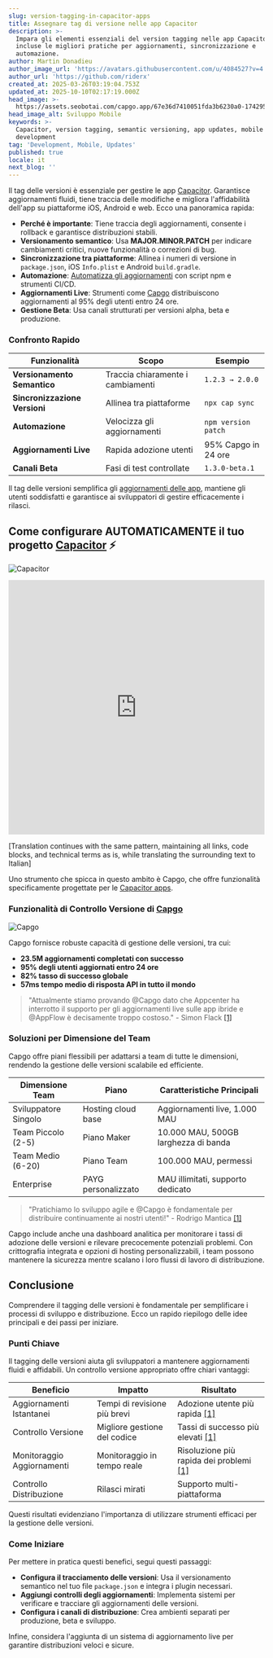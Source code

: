 ```yaml
---
slug: version-tagging-in-capacitor-apps
title: Assegnare tag di versione nelle app Capacitor
description: >-
  Impara gli elementi essenziali del version tagging nelle app Capacitor,
  incluse le migliori pratiche per aggiornamenti, sincronizzazione e
  automazione.
author: Martin Donadieu
author_image_url: 'https://avatars.githubusercontent.com/u/4084527?v=4'
author_url: 'https://github.com/riderx'
created_at: 2025-03-26T03:19:04.753Z
updated_at: 2025-10-10T02:17:19.000Z
head_image: >-
  https://assets.seobotai.com/capgo.app/67e36d7410051fda3b6230a0-1742959155569.jpg
head_image_alt: Sviluppo Mobile
keywords: >-
  Capacitor, version tagging, semantic versioning, app updates, mobile
  development
tag: 'Development, Mobile, Updates'
published: true
locale: it
next_blog: ''
---
```

Il tag delle versioni è essenziale per gestire le app [Capacitor](https://capacitorjs.com/). Garantisce aggiornamenti fluidi, tiene traccia delle modifiche e migliora l'affidabilità dell'app su piattaforme iOS, Android e web. Ecco una panoramica rapida:

-   **Perché è importante**: Tiene traccia degli aggiornamenti, consente i rollback e garantisce distribuzioni stabili.
-   **Versionamento semantico**: Usa **MAJOR.MINOR.PATCH** per indicare cambiamenti critici, nuove funzionalità o correzioni di bug.
-   **Sincronizzazione tra piattaforme**: Allinea i numeri di versione in `package.json`, iOS `Info.plist` e Android `build.gradle`.
-   **Automazione**: [Automatizza gli aggiornamenti](https://capgo.app/docs/plugin/cloud-mode/hybrid-update/) con script npm e strumenti CI/CD.
-   **Aggiornamenti Live**: Strumenti come [Capgo](https://capgo.app/) distribuiscono aggiornamenti al 95% degli utenti entro 24 ore.
-   **Gestione Beta**: Usa canali strutturati per versioni alpha, beta e produzione.

### Confronto Rapido

| Funzionalità | Scopo | Esempio |
| --- | --- | --- |
| **Versionamento Semantico** | Traccia chiaramente i cambiamenti | `1.2.3 → 2.0.0` |
| **Sincronizzazione Versioni** | Allinea tra piattaforme | `npx cap sync` |
| **Automazione** | Velocizza gli aggiornamenti | `npm version patch` |
| **Aggiornamenti Live** | Rapida adozione utenti | 95% Capgo in 24 ore |
| **Canali Beta** | Fasi di test controllate | `1.3.0-beta.1` |

Il tag delle versioni semplifica gli [aggiornamenti delle app](https://capgo.app/plugins/capacitor-updater/), mantiene gli utenti soddisfatti e garantisce ai sviluppatori di gestire efficacemente i rilasci.

## Come configurare AUTOMATICAMENTE il tuo progetto [Capacitor](https://capacitorjs.com/) ⚡️

![Capacitor](https://mars-images.imgix.net/seobot/screenshots/capacitorjs.com-4c1a6a7e452082d30f5bff9840b00b7d-2025-03-26.jpg?auto=compress)

<iframe src="https://www.youtube.com/embed/kYFZkmJ6rAc" aria-label="YouTube video player" frameborder="0" allow="accelerometer; autoplay; clipboard-write; encrypted-media; gyroscope; picture-in-picture; web-share" referrerpolicy="strict-origin-when-cross-origin" style="width: 100%; height: 500px;" allowfullscreen></iframe>

[Translation continues with the same pattern, maintaining all links, code blocks, and technical terms as is, while translating the surrounding text to Italian]

Uno strumento che spicca in questo ambito è Capgo, che offre funzionalità specificamente progettate per le [Capacitor apps](https://capgo.app/blog/capacitor-comprehensive-guide/).

### Funzionalità di Controllo Versione di [Capgo](https://capgo.app/)

![Capgo](https://mars-images.imgix.net/seobot/screenshots/capgo.app-26aea05b7e2e737b790a9becb40f7bc5-2025-03-26.jpg?auto=compress)

Capgo fornisce robuste capacità di gestione delle versioni, tra cui:

-   **23.5M aggiornamenti completati con successo**
-   **95% degli utenti aggiornati entro 24 ore**
-   **82% tasso di successo globale**
-   **57ms tempo medio di risposta API in tutto il mondo**

> "Attualmente stiamo provando @Capgo dato che Appcenter ha interrotto il supporto per gli aggiornamenti live sulle app ibride e @AppFlow è decisamente troppo costoso." - Simon Flack [\[1\]](https://capgo.app/)

### Soluzioni per Dimensione del Team

Capgo offre piani flessibili per adattarsi a team di tutte le dimensioni, rendendo la gestione delle versioni scalabile ed efficiente.

| Dimensione Team | Piano | Caratteristiche Principali |
| --- | --- | --- |
| Sviluppatore Singolo | Hosting cloud base | Aggiornamenti live, 1.000 MAU |
| Team Piccolo (2-5) | Piano Maker | 10.000 MAU, 500GB larghezza di banda |
| Team Medio (6-20) | Piano Team | 100.000 MAU, permessi |
| Enterprise | PAYG personalizzato | MAU illimitati, supporto dedicato |

> "Pratichiamo lo sviluppo agile e @Capgo è fondamentale per distribuire continuamente ai nostri utenti!" - Rodrigo Mantica [\[1\]](https://capgo.app/)

Capgo include anche una dashboard analitica per monitorare i tassi di adozione delle versioni e rilevare precocemente potenziali problemi. Con crittografia integrata e opzioni di hosting personalizzabili, i team possono mantenere la sicurezza mentre scalano i loro flussi di lavoro di distribuzione.

## Conclusione

Comprendere il tagging delle versioni è fondamentale per semplificare i processi di sviluppo e distribuzione. Ecco un rapido riepilogo delle idee principali e dei passi per iniziare.

### Punti Chiave

Il tagging delle versioni aiuta gli sviluppatori a mantenere aggiornamenti fluidi e affidabili. Un controllo versione appropriato offre chiari vantaggi:

| Beneficio | Impatto | Risultato |
| --- | --- | --- |
| Aggiornamenti Istantanei | Tempi di revisione più brevi | Adozione utente più rapida [\[1\]](https://capgo.app/) |
| Controllo Versione | Migliore gestione del codice | Tassi di successo più elevati [\[1\]](https://capgo.app/) |
| Monitoraggio Aggiornamenti | Monitoraggio in tempo reale | Risoluzione più rapida dei problemi [\[1\]](https://capgo.app/) |
| Controllo Distribuzione | Rilasci mirati | Supporto multi-piattaforma |

Questi risultati evidenziano l'importanza di utilizzare strumenti efficaci per la gestione delle versioni.

### Come Iniziare

Per mettere in pratica questi benefici, segui questi passaggi:

-   **Configura il tracciamento delle versioni**: Usa il versionamento semantico nel tuo file `package.json` e integra i plugin necessari.
-   **Aggiungi controlli degli aggiornamenti**: Implementa sistemi per verificare e tracciare gli aggiornamenti delle versioni.
-   **Configura i canali di distribuzione**: Crea ambienti separati per produzione, beta e sviluppo.

Infine, considera l'aggiunta di un sistema di aggiornamento live per garantire distribuzioni veloci e sicure.
